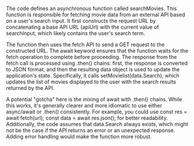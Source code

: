 
The code defines an asynchronous function called searchMovies. This function is responsible for fetching movie data from an external API based on a user's search input. It first constructs the request URL by concatenating a base API URL (apiUrl) with the current value of searchInput, which likely contains the user's search term.

The function then uses the fetch API to send a GET request to the constructed URL. The await keyword ensures that the function waits for the fetch operation to complete before proceeding. The response from the fetch call is processed using .then() chains: first, the response is converted to JSON format, and then the resulting data object is used to update the application's state. Specifically, it calls setMovielist(data.Search), which updates the list of movies displayed to the user with the search results returned by the API.

A potential "gotcha" here is the mixing of await with .then() chains. While this works, it's generally clearer and more idiomatic to use either async/await or .then() consistently. For example, you could use const res = await fetch(url); const data = await res.json(); for better readability. Additionally, the code assumes that data.Search always exists, which might not be the case if the API returns an error or an unexpected response. Adding error handling would make the function more robust.

